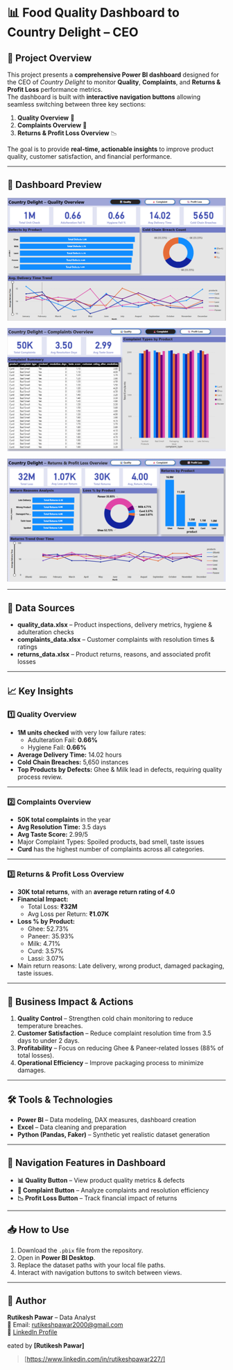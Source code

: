 # 📊 Food Quality Dashboard to Country Delight – CEO 

## 📌 Project Overview  
This project presents a **comprehensive Power BI dashboard** designed for the CEO of *Country Delight* to monitor **Quality**, **Complaints**, and **Returns & Profit Loss** performance metrics.  
The dashboard is built with **interactive navigation buttons** allowing seamless switching between three key sections:  

1. **Quality Overview** 🥛  
2. **Complaints Overview** 🚨  
3. **Returns & Profit Loss Overview** 📉  

The goal is to provide **real-time, actionable insights** to improve product quality, customer satisfaction, and financial performance.  

---

## 📸 Dashboard Preview

![Dashboard Screenshot](quality.png)

![Dashboard Screenshot](complaints.png)

![Dashboard Screenshot](profitloss.png)

---

## 📂 Data Sources  
- **quality_data.xlsx** – Product inspections, delivery metrics, hygiene & adulteration checks  
- **complaints_data.xlsx** – Customer complaints with resolution times & ratings  
- **returns_data.xlsx** – Product returns, reasons, and associated profit losses  

---

## 📈 Key Insights  

### **1️⃣ Quality Overview**  
- **1M units checked** with very low failure rates:  
  - Adulteration Fail: **0.66%**  
  - Hygiene Fail: **0.66%**  
- **Average Delivery Time:** 14.02 hours  
- **Cold Chain Breaches:** 5,650 instances  
- **Top Products by Defects:** Ghee & Milk lead in defects, requiring quality process review.  

---

### **2️⃣ Complaints Overview**  
- **50K total complaints** in the year  
- **Avg Resolution Time:** 3.5 days  
- **Avg Taste Score:** 2.99/5  
- Major Complaint Types: Spoiled products, bad smell, taste issues  
- **Curd** has the highest number of complaints across all categories.  

---

### **3️⃣ Returns & Profit Loss Overview**  
- **30K total returns**, with an **average return rating of 4.0**  
- **Financial Impact:**  
  - Total Loss: **₹32M**  
  - Avg Loss per Return: **₹1.07K**  
- **Loss % by Product:**  
  - Ghee: 52.73%  
  - Paneer: 35.93%  
  - Milk: 4.71%  
  - Curd: 3.57%  
  - Lassi: 3.07%  
- Main return reasons: Late delivery, wrong product, damaged packaging, taste issues.  

---

## 🎯 Business Impact & Actions  

1. **Quality Control** – Strengthen cold chain monitoring to reduce temperature breaches.  
2. **Customer Satisfaction** – Reduce complaint resolution time from 3.5 days to under 2 days.  
3. **Profitability** – Focus on reducing Ghee & Paneer-related losses (88% of total losses).  
4. **Operational Efficiency** – Improve packaging process to minimize damages.  

---

## 🛠 Tools & Technologies  
- **Power BI** – Data modeling, DAX measures, dashboard creation  
- **Excel** – Data cleaning and preparation  
- **Python (Pandas, Faker)** – Synthetic yet realistic dataset generation  

---

## 🔗 Navigation Features in Dashboard  
- **📊 Quality Button** – View product quality metrics & defects  
- **🚨 Complaint Button** – Analyze complaints and resolution efficiency  
- **📉 Profit Loss Button** – Track financial impact of returns  

---

## 📥 How to Use  
1. Download the `.pbix` file from the repository.  
2. Open in **Power BI Desktop**.  
3. Replace the dataset paths with your local file paths.  
4. Interact with navigation buttons to switch between views.  

---


## 📌 Author  
**Rutikesh Pawar** – Data Analyst  
📧 Email: rutikeshpawar2000@gmail.com  
🔗 [LinkedIn Profile](https://www.linkedin.com/in/rutikeshpawar227)  

eated by **[Rutikesh Pawar]**  
> [https://www.linkedin.com/in/rutikeshpawar227/]

